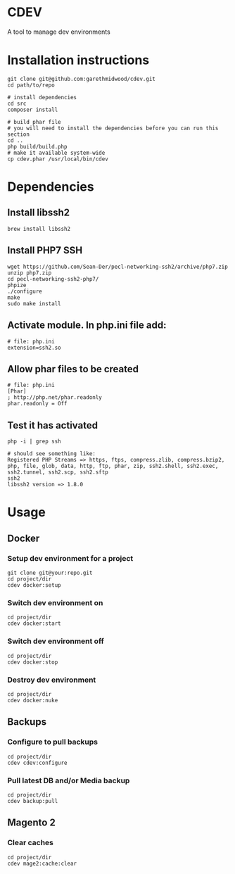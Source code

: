 # CDEV
A tool to manage dev environments

# Installation instructions
```
git clone git@github.com:garethmidwood/cdev.git
cd path/to/repo
```
```
# install dependencies
cd src
composer install
```
```
# build phar file
# you will need to install the dependencies before you can run this section
cd ..
php build/build.php
# make it available system-wide
cp cdev.phar /usr/local/bin/cdev
```


# Dependencies

## Install libssh2
```
brew install libssh2
```

## Install PHP7 SSH
```
wget https://github.com/Sean-Der/pecl-networking-ssh2/archive/php7.zip
unzip php7.zip
cd pecl-networking-ssh2-php7/
phpize
./configure
make
sudo make install
```

## Activate module. In php.ini file add:
```
# file: php.ini
extension=ssh2.so
```

## Allow phar files to be created
```
# file: php.ini
[Phar]
; http://php.net/phar.readonly
phar.readonly = Off
```

## Test it has activated
```
php -i | grep ssh

# should see something like:
Registered PHP Streams => https, ftps, compress.zlib, compress.bzip2, php, file, glob, data, http, ftp, phar, zip, ssh2.shell, ssh2.exec, ssh2.tunnel, ssh2.scp, ssh2.sftp
ssh2
libssh2 version => 1.8.0
```


# Usage

## Docker
### Setup dev environment for a project
```
git clone git@your:repo.git
cd project/dir
cdev docker:setup
```

### Switch dev environment on
```
cd project/dir
cdev docker:start
```

### Switch dev environment off
```
cd project/dir
cdev docker:stop
```

### Destroy dev environment
```
cd project/dir
cdev docker:nuke
```


## Backups
### Configure to pull backups
```
cd project/dir
cdev cdev:configure
```

### Pull latest DB and/or Media backup
```
cd project/dir
cdev backup:pull
```


## Magento 2
### Clear caches
```
cd project/dir
cdev mage2:cache:clear
```

